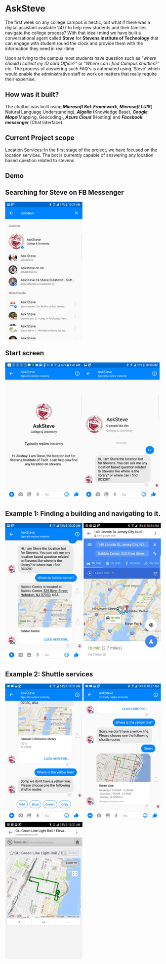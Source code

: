 # AskSteve

The first week on any college campus is hectic, but what if there was a digital assistant available 24/7 to help new students and their families navigate the college process? With that idea i mind we have built a conversational agent called **Steve** for **Stevens institute of Technology** that can engage with student round the clock and provide them with the information they need in real-time. 

Upon arriving to the campus most students have question such as _"where should i collect my ID card Office?"_ or _"Where can i find Campus shuttles?"_ etc. The process of answering such FAQ's is automated using 'Steve' which would enable the administrative staff to work on matters that really require their expertise.

## How was it built?
The chatbot was built using *__Microsoft Bot-Framework__*, *__Microsoft LUIS__*( Natural Language Understanding), *__Algolia__* (Knowledge Base), *__Google Maps__*(Mapping, Geocoding), *__Azure Cloud__* (Hosting) and *__Facebook messenger__* (Chat Interface). 

## Current Project scope
Location Services: In the first stage of the project, we have focused on the location services. The bot is currently capable of answering any location based question related to stevens

## Demo
## Searching for Steve on FB Messenger

<img src="https://github.com/akshaykumarvikram/ProjectSteve/blob/master/Images/FbScearch.jpeg" width="250"> 

## Start screen 

<img src="https://github.com/akshaykumarvikram/ProjectSteve/blob/master/Images/StartScreen.jpeg" width="250"><img src="https://github.com/akshaykumarvikram/ProjectSteve/blob/master/Images/hi.jpeg" width="250">

## Example 1: Finding a building and navigating to it.

<img src="https://github.com/akshaykumarvikram/ProjectSteve/blob/master/Images/googlemaps.jpeg" width="250">
<img src="https://github.com/akshaykumarvikram/ProjectSteve/blob/master/Images/GoogleMaps2.jpeg" width="250">

## Example 2: Shuttle services

<img src="https://github.com/akshaykumarvikram/ProjectSteve/blob/master/Images/shuttleServices.jpeg" width="250">
<img src="https://github.com/akshaykumarvikram/ProjectSteve/blob/master/Images/shuttleServices2.jpeg" width="250">
<img src="https://github.com/akshaykumarvikram/ProjectSteve/blob/master/Images/ShuttleServices%23.jpeg" width="250">
